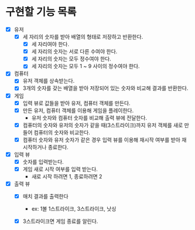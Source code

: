 # 구현할 기능 목록
- [x] 유저
  - [x] 세 자리의 숫자를 받아 배열의 형태로 저장하고 반환한다.
    - [x] 세 자리여야 한다.
    - [x] 세 자리의 숫자는 서로 다른 수여야 한다.
    - [x] 세 자리의 숫자는 모두 정수여야 한다.
    - [x] 세 자리의 숫자는 모두 1 ~ 9 사이의 정수여야 한다.
- [x] 컴퓨터
  - [x] 유저 객체를 상속받는다.
  - [x] 3개의 숫자를 갖는 배열을 받아 저장되어 있는 숫자와 비교해 결과를 반환한다.
- [x] 게임
  - [x] 입력 뷰로 값들을 받아 유저, 컴퓨터 객체를 만든다.
  - [x] 만든 유저, 컴퓨터 객체를 이용해 게임을 플레이한다.
    - 유저 숫자와 컴퓨터 숫자를 비교해 출력 뷰에 전달한다.
  - [x] 컴퓨터의 숫자와 유저의 숫자가 같을 때(3스트라이크)까지 유저 객체를 새로 만들어 컴퓨터의 숫자와 비교한다.
  - [x] 컴퓨터 숫자와 유저 숫자가 같은 경우 입력 뷰를 이용해 재시작 여부를 받아 재시작하거나 종료한다.
- [x] 입력 뷰
  - [x] 숫자를 입력받는다.
  - [x] 게임 새로 시작 여부를 입력 받는다.
    - 새로 시작 하려면 1, 종료하려면 2
- [x] 출력 뷰
  - [x] 매치 결과를 출력한다 
    - ex: 1볼 1스트라이크, 3스트라이크, 낫싱
  - [x] 3스트라이크면 게임 종료를 알린다.
  
